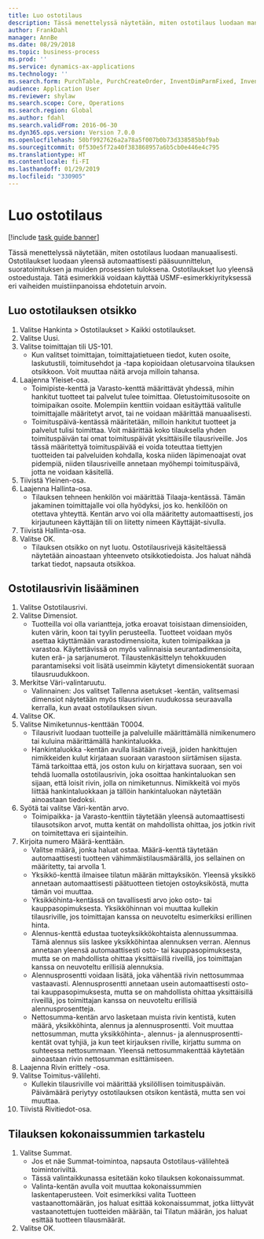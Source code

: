 ```yaml
---
title: Luo ostotilaus
description: Tässä menettelyssä näytetään, miten ostotilaus luodaan manuaalisesti.
author: FrankDahl
manager: AnnBe
ms.date: 08/29/2018
ms.topic: business-process
ms.prod: ''
ms.service: dynamics-ax-applications
ms.technology: ''
ms.search.form: PurchTable, PurchCreateOrder, InventDimParmFixed, InventItemIdLookupPurchase, InventProductDimensionLookup, PurchTotals
audience: Application User
ms.reviewer: shylaw
ms.search.scope: Core, Operations
ms.search.region: Global
ms.author: fdahl
ms.search.validFrom: 2016-06-30
ms.dyn365.ops.version: Version 7.0.0
ms.openlocfilehash: 50bf9927626a2a78a5f007b0b73d338585bbf9ab
ms.sourcegitcommit: 0f530e5f72a40f383868957a6b5cb0e446e4c795
ms.translationtype: HT
ms.contentlocale: fi-FI
ms.lasthandoff: 01/29/2019
ms.locfileid: "330905"
---
```

# <a name="create-a-purchase-order"></a>Luo ostotilaus

[!include [task guide banner](../../includes/task-guide-banner.md)]

Tässä menettelyssä näytetään, miten ostotilaus luodaan manuaalisesti. Ostotilaukset luodaan yleensä automaattisesti pääsuunnittelun, suoratoimituksen ja muiden prosessien tuloksena. Ostotilaukset luo yleensä ostoedustaja. Tätä esimerkkiä voidaan käyttää USMF-esimerkkiyrityksessä eri vaiheiden muistiinpanoissa ehdotetuin arvoin.


## <a name="create-the-purchase-order-header"></a>Luo ostotilauksen otsikko
1. Valitse Hankinta > Ostotilaukset > Kaikki ostotilaukset.
2. Valitse Uusi.
3. Valitse toimittajan tili US-101.
    * Kun valitset toimittajan, toimittajatietueen tiedot, kuten osoite, laskutustili, toimitusehdot ja -tapa kopioidaan oletusarvoina tilauksen otsikkoon. Voit muuttaa näitä arvoja milloin tahansa.  
4. Laajenna Yleiset-osa.
    * Toimipiste-kenttä ja Varasto-kenttä määrittävät yhdessä, mihin hankitut tuotteet tai palvelut tulee toimittaa. Oletustoimitusosoite on toimipaikan osoite. Molempiin kenttiin voidaan esitäyttää valitulle toimittajalle määritetyt arvot, tai ne voidaan määrittää manuaalisesti.  
    * Toimituspäivä-kentässä määritetään, milloin hankitut tuotteet ja palvelut tulisi toimittaa. Voit määrittää koko tilauksella yhden toimituspäivän tai omat toimituspäivät yksittäisille tilausriveille. Jos tässä määritettyä toimituspäivää ei voida toteuttaa tiettyjen tuotteiden tai palveluiden kohdalla, koska niiden läpimenoajat ovat pidempiä, niiden tilausriveille annetaan myöhempi toimituspäivä, jotta ne voidaan käsitellä.  
5. Tiivistä Yleinen-osa.
6. Laajenna Hallinta-osa.
    * Tilauksen tehneen henkilön voi määrittää Tilaaja-kentässä. Tämän jakaminen toimittajalle voi olla hyödyksi, jos ko. henkilöön on otettava yhteyttä. Kentän arvo voi olla määritetty automaattisesti, jos kirjautuneen käyttäjän tili on liitetty nimeen Käyttäjät-sivulla.  
7. Tiivistä Hallinta-osa.
8. Valitse OK.
    * Tilauksen otsikko on nyt luotu. Ostotilausrivejä käsiteltäessä näytetään ainoastaan yhteenveto otsikkotiedoista. Jos haluat nähdä tarkat tiedot, napsauta otsikkoa.  

## <a name="add-a-purchase-order-line"></a>Ostotilausrivin lisääminen
1. Valitse Ostotilausrivi.
2. Valitse Dimensiot.
    * Tuotteilla voi olla variantteja, jotka eroavat toisistaan dimensioiden, kuten värin, koon tai tyylin perusteella. Tuotteet voidaan myös asettaa käyttämään varastodimensioita, kuten toimipaikkaa ja varastoa. Käytettävissä on myös valinnaisia seurantadimensioita, kuten erä- ja sarjanumerot. Tilaustenkäsittelyn tehokkuuden parantamiseksi voit lisätä useimmin käytetyt dimensiokentät suoraan tilausruudukkoon.  
3. Merkitse Väri-valintaruutu.
    * Valinnainen: Jos valitset Tallenna asetukset -kentän, valitsemasi dimensiot näytetään myös tilausrivien ruudukossa seuraavalla kerralla, kun avaat ostotilauksen sivun.  
4. Valitse OK.
5. Valitse Nimiketunnus-kenttään T0004.
    * Tilausrivit luodaan tuotteille ja palveluille määrittämällä nimikenumero tai kuluina määrittämällä hankintaluokka.  
    * Hankintaluokka -kentän avulla lisätään rivejä, joiden hankittujen nimikkeiden kulut kirjataan suoraan varastoon siirtämisen sijasta. Tämä tarkoittaa että, jos oston kulu on kirjattava suoraan, sen voi tehdä luomalla ostotilausrivin, joka osoittaa hankintaluokan sen sijaan, että loisit rivin, jolla on nimiketunnus. Nimikkeitä voi myös liittää hankintaluokkaan ja tällöin hankintaluokan näytetään ainoastaan tiedoksi.  
6. Syötä tai valitse Väri-kentän arvo.
    * Toimipaikka- ja Varasto-kenttiin täytetään yleensä automaattisesti tilausotsikon arvot, mutta kentät on mahdollista ohittaa, jos jotkin rivit on toimitettava eri sijainteihin.  
7. Kirjoita numero Määrä-kenttään.
    * Valitse määrä, jonka haluat ostaa. Määrä-kenttä täytetään automaattisesti tuotteen vähimmäistilausmäärällä, jos sellainen on määritetty, tai arvolla 1.  
    * Yksikkö-kenttä ilmaisee tilatun määrän mittayksikön. Yleensä yksikkö annetaan automaattisesti päätuotteen tietojen ostoyksiköstä, mutta tämän voi muuttaa.  
    * Yksikköhinta-kentässä on tavallisesti arvo joko osto- tai kauppasopimuksesta. Yksikköhinnan voi muuttaa kullekin tilausriville, jos toimittajan kanssa on neuvoteltu esimerkiksi erillinen hinta.  
    * Alennus-kenttä edustaa tuoteyksikkökohtaista alennussummaa. Tämä alennus siis laskee yksikköhintaa alennuksen verran. Alennus annetaan yleensä automaattisesti osto- tai kauppasopimuksesta, mutta se on mahdollista ohittaa yksittäisillä riveillä, jos toimittajan kanssa on neuvoteltu erillisiä alennuksia.  
    * Alennusprosentti voidaan lisätä, joka vähentää rivin nettosummaa vastaavasti. Alennusprosentti annetaan usein automaattisesti osto- tai kauppasopimuksesta, mutta se on mahdollista ohittaa yksittäisillä riveillä, jos toimittajan kanssa on neuvoteltu erillisiä alennusprosentteja.  
    * Nettosumma-kentän arvo lasketaan muista rivin kentistä, kuten määrä, yksikköhinta, alennus ja alennusprosentti. Voit muuttaa nettosumman, mutta yksikköhinta-, alennus- ja alennusprosentti-kentät ovat tyhjiä, ja kun teet kirjauksen riville, kirjattu summa on suhteessa nettosummaan. Yleensä nettosummakenttää käytetään ainoastaan rivin nettosumman esittämiseen.  
8. Laajenna Rivin erittely -osa.
9. Valitse Toimitus-välilehti.
    * Kullekin tilausriville voi määrittää yksilöllisen toimituspäivän. Päivämäärä periytyy ostotilauksen otsikon kentästä, mutta sen voi muuttaa.  
10. Tiivistä Rivitiedot-osa.

## <a name="review-order-totals"></a>Tilauksen kokonaissummien tarkastelu
1. Valitse Summat.
    * Jos et näe Summat-toimintoa, napsauta Ostotilaus-välilehteä toimintoriviltä.  
    * Tässä valintaikkunassa esitetään koko tilauksen kokonaissummat.  
    * Valinta-kentän avulla voit muuttaa kokonaissummien laskentaperusteen. Voit esimerkiksi valita Tuotteen vastaanottomäärän, jos haluat esittää kokonaissummat, jotka liittyvät vastaanotettujen tuotteiden määrään, tai Tilatun määrän, jos haluat esittää tuotteen tilausmäärät.  
2. Valitse OK.

